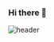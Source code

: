 ### Hi there 👋
![header](https://capsule-render.vercel.app/api?type=waving&color=gradient&height=120&section=header&text=capsule%20render&fontSize=90)
